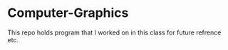 # Computer-Graphics
This repo holds program that I worked on in this class for future refrence etc.
